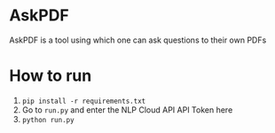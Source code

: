 # AskPDF
AskPDF is a tool using which one can ask questions to their own PDFs

# How to run
1. `pip install -r requirements.txt`
2. Go to `run.py` and enter the NLP Cloud API API Token here
3. `python run.py`
